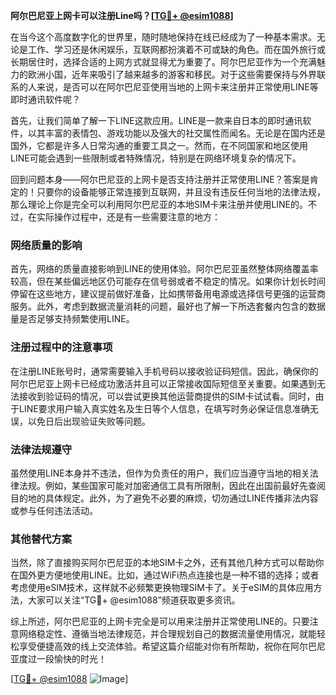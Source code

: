 **阿尔巴尼亚上网卡可以注册Line吗？[[TG💪+ @esim1088](https://t.me/s/esim1088)]**

在当今这个高度数字化的世界里，随时随地保持在线已经成为了一种基本需求。无论是工作、学习还是休闲娱乐，互联网都扮演着不可或缺的角色。而在国外旅行或长期居住时，选择合适的上网方式就显得尤为重要了。阿尔巴尼亚作为一个充满魅力的欧洲小国，近年来吸引了越来越多的游客和移民。对于这些需要保持与外界联系的人来说，是否可以在阿尔巴尼亚使用当地的上网卡来注册并正常使用LINE等即时通讯软件呢？

首先，让我们简单了解一下LINE这款应用。LINE是一款来自日本的即时通讯软件，以其丰富的表情包、游戏功能以及强大的社交属性而闻名。无论是在国内还是国外，它都是许多人日常沟通的重要工具之一。然而，在不同国家和地区使用LINE可能会遇到一些限制或者特殊情况，特别是在网络环境复杂的情况下。

回到问题本身——阿尔巴尼亚的上网卡是否支持注册并正常使用LINE？答案是肯定的！只要你的设备能够正常连接到互联网，并且没有违反任何当地的法律法规，那么理论上你是完全可以利用阿尔巴尼亚的本地SIM卡来注册并使用LINE的。不过，在实际操作过程中，还是有一些需要注意的地方：

### 网络质量的影响

首先，网络的质量直接影响到LINE的使用体验。阿尔巴尼亚虽然整体网络覆盖率较高，但在某些偏远地区仍可能存在信号弱或者不稳定的情况。如果你计划长时间停留在这些地方，建议提前做好准备，比如携带备用电源或选择信号更强的运营商服务。此外，考虑到数据流量消耗的问题，最好也了解一下所选套餐内包含的数据量是否足够支持频繁使用LINE。

### 注册过程中的注意事项

在注册LINE账号时，通常需要输入手机号码以接收验证码短信。因此，确保你的阿尔巴尼亚上网卡已经成功激活并且可以正常接收国际短信至关重要。如果遇到无法接收到验证码的情况，可以尝试更换其他运营商提供的SIM卡试试看。同时，由于LINE要求用户输入真实姓名及生日等个人信息，在填写时务必保证信息准确无误，以免日后出现验证失败等问题。

### 法律法规遵守

虽然使用LINE本身并不违法，但作为负责任的用户，我们应当遵守当地的相关法律法规。例如，某些国家可能对加密通信工具有所限制，因此在出国前最好先查阅目的地的具体规定。此外，为了避免不必要的麻烦，切勿通过LINE传播非法内容或参与任何违法活动。

### 其他替代方案

当然，除了直接购买阿尔巴尼亚的本地SIM卡之外，还有其他几种方式可以帮助你在国外更方便地使用LINE。比如，通过WiFi热点连接也是一种不错的选择；或者考虑使用eSIM技术，这样就不必频繁更换物理SIM卡了。关于eSIM的具体应用方法，大家可以关注“TG💪+ @esim1088”频道获取更多资讯。

综上所述，阿尔巴尼亚的上网卡完全是可以用来注册并正常使用LINE的。只要注意网络稳定性、遵循当地法律规范，并合理规划自己的数据流量使用情况，就能轻松享受便捷高效的线上交流体验。希望这篇介绍能对你有所帮助，祝你在阿尔巴尼亚度过一段愉快的时光！

[[TG💪+ @esim1088](https://t.me/s/esim1088) ![Image](https://i.postimg.cc/4NQfJmqS/Snipaste-2025-05-13-00-14-12.png)]